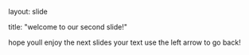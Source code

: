 layout: slide

title: "welcome to our second slide!"

hope youll enjoy the next slides
your text
use the left arrow to go back!
